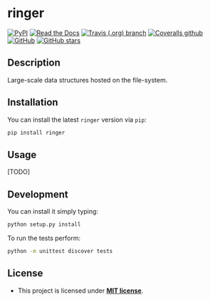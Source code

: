 # ringer

[![PyPI](https://img.shields.io/pypi/v/ringer.svg)](https://pypi.org/project/ringer)
[![Read the Docs](https://img.shields.io/readthedocs/ringer.svg)](https://ringer.readthedocs.io/)
[![Travis (.org) branch](https://img.shields.io/travis/garciparedes/ringer/master.svg)](https://travis-ci.org/garciparedes/ringer/branches)
[![Coveralls github](https://img.shields.io/coveralls/github/garciparedes/ringer.svg)](https://coveralls.io/github/garciparedes/ringer)
[![GitHub](https://img.shields.io/github/license/garciparedes/ringer.svg)](https://github.com/garciparedes/ringer/blob/master/LICENSE)
[![GitHub stars](https://img.shields.io/github/stars/garciparedes/ringer.svg)](https://github.com/garciparedes/ringer)

## Description 

Large-scale data structures hosted on the file-system.


## Installation

You can install the latest ``ringer`` version via ``pip``:

```bash
pip install ringer
```


## Usage

[TODO]


## Development

You can install it simply typing:

```bash
python setup.py install
```

To run the tests perform:

```bash
python -m unittest discover tests
```

## License

- This project is licensed under **[MIT license](http://opensource.org/licenses/mit-license.php)**.
